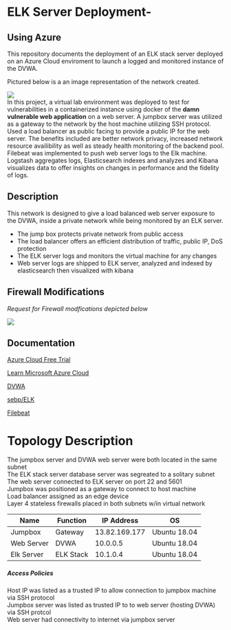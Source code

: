 # ELK Server Deployment-
## Using Azure
This repository documents the deployment of an ELK stack server deployed on an Azure Cloud enviroment to launch a logged and monitored instance of the DVWA. 

Pictured below is a an image representation of the network created. 

![](https://i.imgur.com/es466SV.png)  
In this project, a virtual lab environment was deployed to test for vulnerabilities in a containerized instance using docker of the **damn vulnerable web application** on a web server. A jumpbox server was utilized as a gateway to the network by the host machine utilizing SSH protocol. Used a load balancer as public facing to provide a public IP for the web server. The benefits included are better network privacy, increased network resource availibility as well as steady health monitoring of the backend pool. Filebeat was implemented to push web server logs to the Elk machine. Logstash aggregates logs, Elasticsearch indexes and analyzes and Kibana visualizes data to offer insights on changes in performance and the fidelity of logs. 

## Description  
This network is designed to give a load balanced web server exposure to the DVWA, 
inside a private network while being monitored by an ELK server.
 
* The jump box protects private network from public access
* The load balancer offers an efficient distribution of traffic, public IP, DoS protection
* The ELK server logs and monitors the virtual machine for any changes 
* Web server logs are shipped to ELK server, analyzed and indexed by elasticsearch then visualized with kibana 


## Firewall Modifications 
*Request for Firewall modfications depicted below*

[![](https://i.imgur.com/e7uTkvNm.jpg)](https://i.imgur.com/e7uTkvN.png)


## Documentation

[Azure Cloud Free Trial](https://azure.microsoft.com/en-us/free/)

[Learn Microsoft Azure Cloud](https://docs.microsoft.com/en-us/learn/azure/)

[DVWA](https://hub.docker.com/r/vulnerables/web-dvwa)

[sebp/ELK](https://hub.docker.com/r/sebp/elk/)

[Filebeat](https://www.elastic.co/downloads/beats/filebeat)


# Topology Description 
The jumpbox server and DVWA web server were both located in the same subnet  
The ELK stack server database server was segreated to a solitary subnet  
The web server connected to ELK server on port 22 and 5601  
Jumpbox was positioned as a gateway to connect to host machine  
Load balancer assigned as an edge device  
Layer 4 stateless firewalls placed in both subnets w/in virtual network  

|Name |Function |IP Address |OS |
| ---- | ---- | ---- | ---- |
| Jumpbox | Gateway | 13.82.169.177 | Ubuntu 18.04 |
| Web Server | DVWA  | 10.0.0.5 | Ubuntu 18.04 |
| Elk Server | ELK Stack | 10.1.0.4 | Ubuntu 18.04 |


##### Access Policies
Host IP was listed as a trusted IP to allow connection to jumpbox machine via SSH protocol  
Jumpbox server was listed as trusted IP to  to web server (hosting DVWA) via SSH protcol  
Web server had connectivity to internet via jumpbox server 

